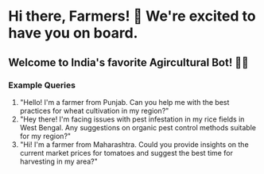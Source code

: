 # Hi there, Farmers! 👋 We're excited to have you on board.
## Welcome to India's favorite Agircultural Bot! 🚀🤖


### Example Queries
1. "Hello! I'm a farmer from Punjab. Can you help me with the best practices for wheat cultivation in my region?"
2. "Hey there! I'm facing issues with pest infestation in my rice fields in West Bengal. Any suggestions on organic pest control methods suitable for my region?"
3. "Hi! I'm a farmer from Maharashtra. Could you provide insights on the current market prices for tomatoes and suggest the best time for harvesting in my area?"